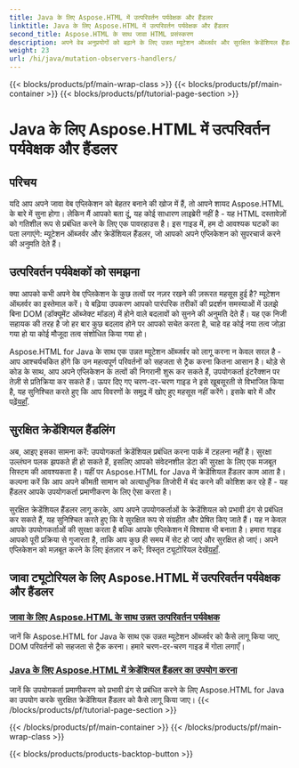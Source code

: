 ```yaml
---
title: Java के लिए Aspose.HTML में उत्परिवर्तन पर्यवेक्षक और हैंडलर
linktitle: Java के लिए Aspose.HTML में उत्परिवर्तन पर्यवेक्षक और हैंडलर
second_title: Aspose.HTML के साथ जावा HTML प्रसंस्करण
description: अपने वेब अनुप्रयोगों को बढ़ाने के लिए उन्नत म्यूटेशन ऑब्जर्वर और सुरक्षित क्रेडेंशियल हैंडलर्स को कवर करने वाले Aspose.HTML for Java ट्यूटोरियल का अन्वेषण करें।
weight: 23
url: /hi/java/mutation-observers-handlers/
---
```


{{< blocks/products/pf/main-wrap-class >}}
{{< blocks/products/pf/main-container >}}
{{< blocks/products/pf/tutorial-page-section >}}

# Java के लिए Aspose.HTML में उत्परिवर्तन पर्यवेक्षक और हैंडलर

## परिचय

यदि आप अपने जावा वेब एप्लिकेशन को बेहतर बनाने की खोज में हैं, तो आपने शायद Aspose.HTML के बारे में सुना होगा। लेकिन मैं आपको बता दूं, यह कोई साधारण लाइब्रेरी नहीं है - यह HTML दस्तावेज़ों को गतिशील रूप से प्रबंधित करने के लिए एक पावरहाउस है। इस गाइड में, हम दो आवश्यक घटकों का पता लगाएंगे: म्यूटेशन ऑब्जर्वर और क्रेडेंशियल हैंडलर, जो आपको अपने एप्लिकेशन को सुपरचार्ज करने की अनुमति देते हैं। 

## उत्परिवर्तन पर्यवेक्षकों को समझना

क्या आपको कभी अपने वेब एप्लिकेशन के कुछ तत्वों पर नज़र रखने की ज़रूरत महसूस हुई है? म्यूटेशन ऑब्ज़र्वर का इस्तेमाल करें। ये बढ़िया उपकरण आपको पारंपरिक तरीकों की प्रदर्शन समस्याओं में उलझे बिना DOM (डॉक्यूमेंट ऑब्जेक्ट मॉडल) में होने वाले बदलावों को सुनने की अनुमति देते हैं। यह एक निजी सहायक की तरह है जो हर बार कुछ बदलाव होने पर आपको सचेत करता है, चाहे वह कोई नया तत्व जोड़ा गया हो या कोई मौजूदा तत्व संशोधित किया गया हो। 

Aspose.HTML for Java के साथ एक उन्नत म्यूटेशन ऑब्जर्वर को लागू करना न केवल सरल है - आप आश्चर्यचकित होंगे कि उन महत्वपूर्ण परिवर्तनों को सहजता से ट्रैक करना कितना आसान है। थोड़े से कोड के साथ, आप अपने एप्लिकेशन के तत्वों की निगरानी शुरू कर सकते हैं, उपयोगकर्ता इंटरैक्शन पर तेज़ी से प्रतिक्रिया कर सकते हैं। ऊपर दिए गए चरण-दर-चरण गाइड ने इसे खूबसूरती से विभाजित किया है, यह सुनिश्चित करते हुए कि आप विवरणों के समुद्र में खोए हुए महसूस नहीं करेंगे। इसके बारे में और पढ़ें[यहाँ](./mutation-observer/).

## सुरक्षित क्रेडेंशियल हैंडलिंग

अब, आइए इसका सामना करें: उपयोगकर्ता क्रेडेंशियल प्रबंधित करना पार्क में टहलना नहीं है। सुरक्षा उल्लंघन पलक झपकते ही हो सकते हैं, इसलिए आपको संवेदनशील डेटा की सुरक्षा के लिए एक मजबूत सिस्टम की आवश्यकता है। यहीं पर Aspose.HTML for Java में क्रेडेंशियल हैंडलर काम आता है। कल्पना करें कि आप अपने कीमती सामान को अत्याधुनिक तिजोरी में बंद करने की कोशिश कर रहे हैं - यह हैंडलर आपके उपयोगकर्ता प्रमाणीकरण के लिए ऐसा करता है।

सुरक्षित क्रेडेंशियल हैंडलर लागू करके, आप अपने उपयोगकर्ताओं के क्रेडेंशियल को प्रभावी ढंग से प्रबंधित कर सकते हैं, यह सुनिश्चित करते हुए कि वे सुरक्षित रूप से संग्रहीत और प्रेषित किए जाते हैं। यह न केवल आपके उपयोगकर्ताओं की सुरक्षा करता है बल्कि आपके एप्लिकेशन में विश्वास भी बनाता है। हमारा गाइड आपको पूरी प्रक्रिया से गुजारता है, ताकि आप कुछ ही समय में सेट हो जाएं और सुरक्षित हो जाएं। अपने एप्लिकेशन को मज़बूत करने के लिए इंतज़ार न करें; विस्तृत ट्यूटोरियल देखें[यहाँ](./credential-handler/).

## जावा ट्यूटोरियल के लिए Aspose.HTML में उत्परिवर्तन पर्यवेक्षक और हैंडलर
### [जावा के लिए Aspose.HTML के साथ उन्नत उत्परिवर्तन पर्यवेक्षक](./mutation-observer/)
जानें कि Aspose.HTML for Java के साथ एक उन्नत म्यूटेशन ऑब्जर्वर को कैसे लागू किया जाए, DOM परिवर्तनों को सहजता से ट्रैक करना। हमारे चरण-दर-चरण गाइड में गोता लगाएँ।
### [Java के लिए Aspose.HTML में क्रेडेंशियल हैंडलर का उपयोग करना](./credential-handler/)
जानें कि उपयोगकर्ता प्रमाणीकरण को प्रभावी ढंग से प्रबंधित करने के लिए Aspose.HTML for Java का उपयोग करके सुरक्षित क्रेडेंशियल हैंडलर को कैसे लागू किया जाए।
{{< /blocks/products/pf/tutorial-page-section >}}

{{< /blocks/products/pf/main-container >}}
{{< /blocks/products/pf/main-wrap-class >}}

{{< blocks/products/products-backtop-button >}}
